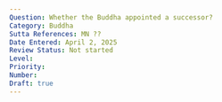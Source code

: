 ```yaml
---
Question: Whether the Buddha appointed a successor?
Category: Buddha
Sutta References: MN ??
Date Entered: April 2, 2025
Review Status: Not started
Level: 
Priority: 
Number: 
Draft: true
---
```

